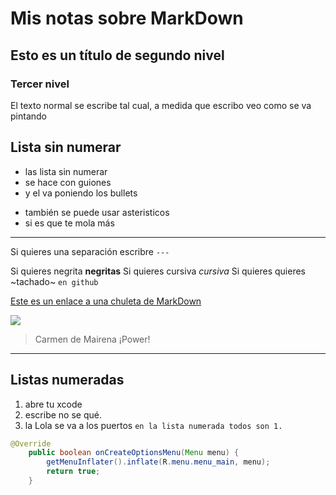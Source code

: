 # Mis notas sobre MarkDown 

## Esto es un título de segundo nivel

### Tercer nivel

El texto normal se escribe tal cual,
a medida que escribo veo como se va pintando

## Lista sin numerar
- las lista sin numerar
- se hace con guiones
- y el va poniendo los bullets
* también se puede usar asteristicos
* si es que te mola más

---
Si quieres una separación escribre `---`

Si quieres negrita __negritas__
Si quieres cursiva _cursiva_
Si quieres quieres ~tachado~ `en github`

[Este es un enlace a una chuleta de MarkDown](https://github.com/adam-p/markdown-here/wiki/Markdown-Cheatsheet)

![](http://4.bp.blogspot.com/-6HLN7bc1_JU/UVn_6fARmfI/AAAAAAAAI80/bz9yoabgQC8/s1600/www.tesao.blogspot.com.CarmendeMairena.jpeg)
>Carmen de Mairena ¡Power!

---
## Listas numeradas
1. abre tu xcode
1. escribe no se qué.
1. la Lola se va a los puertos
`en la lista numerada todos son 1.`

```java
@Override
    public boolean onCreateOptionsMenu(Menu menu) {
        getMenuInflater().inflate(R.menu.menu_main, menu);
        return true;
    }

```